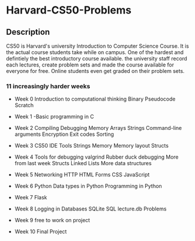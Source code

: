 # Harvard-CS50-Problems

## Description

CS50 is Harvard's university Introduction to Computer Science Course. It is the actual course students take while on campus. 
One of the hardest and defintiely the best introductory course available.
the university staff record each lectures, create problem sets and made the course available for everyone for free.
Online students even get graded on their problem sets.

### 11 increasingly harder weeks

- Week 0 
Introduction to computational thinking
Binary 
Pseudocode
Scratch

- Week 1 
-Basic programming in C

- Week 2 
Compiling
Debugging
Memory
Arrays
Strings
Command-line arguments
Encryption
Exit codes
Sorting

- Week 3
CS50 IDE
Tools
Strings
Memory
Memory layout
Structs

- Week 4
Tools for debugging
valgrind
Rubber duck debugging
More from last week
Structs
Linked Lists
More data structures

- Week 5
Networking
HTTP
HTML
Forms
CSS
JavaScript

- Week 6
Python
Data types in Python
Programming in Python

- Week 7
Flask

- Week 8
Logging in
Databases
SQLite
SQL
lecture.db
Problems

- Week 9
free to work on project

- Week 10 
Final Project
